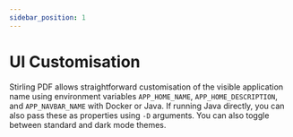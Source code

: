 ```yaml
---
sidebar_position: 1
---
```

# UI Customisation

Stirling PDF allows straightforward customisation of the visible application name using environment variables `APP_HOME_NAME`, `APP_HOME_DESCRIPTION`, and `APP_NAVBAR_NAME` with Docker or Java. If running Java directly, you can also pass these as properties using `-D` arguments. You can also toggle between standard and dark mode themes.
